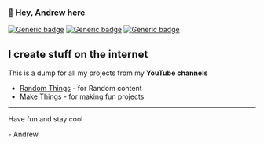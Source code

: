 ### 👋 Hey, Andrew here



[![Generic badge](https://img.shields.io/badge/certified-awesome-<COLOR>.svg)](https://shields.io/) [![Generic badge](https://img.shields.io/badge/certified-cool-blue.svg)](https://shields.io/) [![Generic badge](https://img.shields.io/badge/certified-content-red.svg)](https://shields.io/)

<!-- Hello 👋 peekers, nothing to see here -->

## I create stuff on the internet

This is a dump for all my projects from my **YouTube channels**

* [Random Things](https://www.youtube.com/channel/UCieXwVip1t-XrWOFiIKQT2w) - for Random content
* [Make Things](https://www.youtube.com/channel/UC3gO05pjfpuLeYGhYoVV9FQ) - for making fun projects

---

Have fun and stay cool 

\- Andrew
